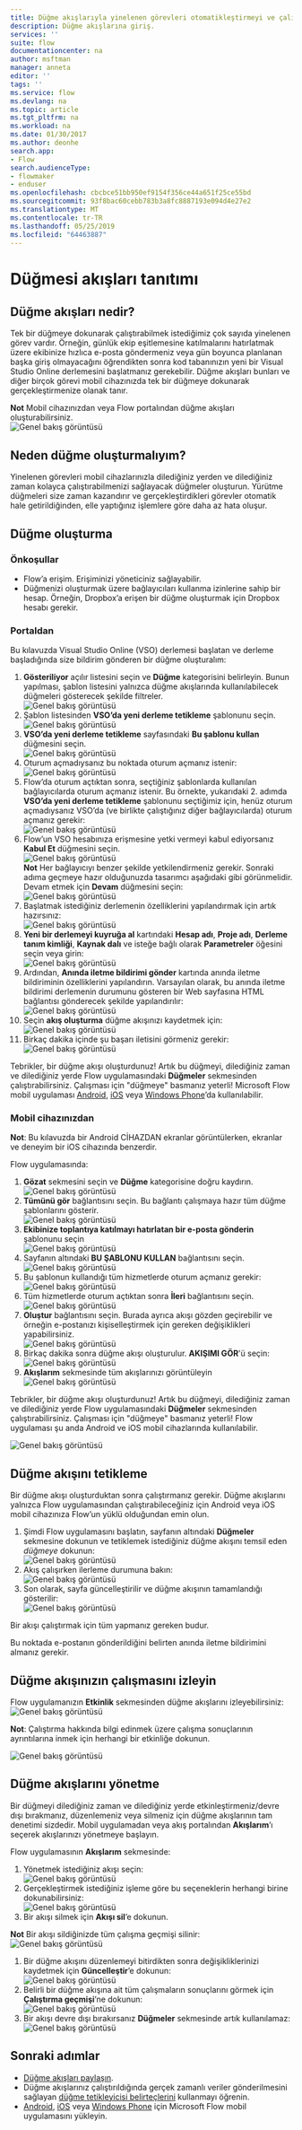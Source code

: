 ```yaml
---
title: Düğme akışlarıyla yinelenen görevleri otomatikleştirmeyi ve çalıştırmayı öğrenme | Microsoft Docs
description: Düğme akışlarına giriş.
services: ''
suite: flow
documentationcenter: na
author: msftman
manager: anneta
editor: ''
tags: ''
ms.service: flow
ms.devlang: na
ms.topic: article
ms.tgt_pltfrm: na
ms.workload: na
ms.date: 01/30/2017
ms.author: deonhe
search.app:
- Flow
search.audienceType:
- flowmaker
- enduser
ms.openlocfilehash: cbcbce51bb950ef9154f356ce44a651f25ce55bd
ms.sourcegitcommit: 93f8bac60cebb783b3a8fc8887193e094d4e27e2
ms.translationtype: MT
ms.contentlocale: tr-TR
ms.lasthandoff: 05/25/2019
ms.locfileid: "64463887"
---
```

# <a name="introducing-button-flows"></a>Düğmesi akışları tanıtımı
## <a name="what-are-button-flows"></a>Düğme akışları nedir?
Tek bir düğmeye dokunarak çalıştırabilmek istediğimiz çok sayıda yinelenen görev vardır. Örneğin, günlük ekip eşitlemesine katılmalarını hatırlatmak üzere ekibinize hızlıca e-posta göndermeniz veya gün boyunca planlanan başka giriş olmayacağını öğrendikten sonra kod tabanınızın yeni bir Visual Studio Online derlemesini başlatmanız gerekebilir. Düğme akışları bunları ve diğer birçok görevi mobil cihazınızda tek bir düğmeye dokunarak gerçekleştirmenize olanak tanır.

**Not** Mobil cihazınızdan veya Flow portalından düğme akışları oluşturabilirsiniz.  
  ![Genel bakış görüntüsü](./media/introduction-to-button-flows/buttons-montage.png)  

## <a name="why-create-buttons"></a>Neden düğme oluşturmalıyım?
Yinelenen görevleri mobil cihazlarınızla dilediğiniz yerden ve dilediğiniz zaman kolayca çalıştırabilmenizi sağlayacak düğmeler oluşturun. Yürütme düğmeleri size zaman kazandırır ve gerçekleştirdikleri görevler otomatik hale getirildiğinden, elle yaptığınız işlemlere göre daha az hata oluşur.  

## <a name="create-a-button"></a>Düğme oluşturma
### <a name="prerequisites"></a>Önkoşullar
* Flow’a erişim. Erişiminizi yöneticiniz sağlayabilir.
* Düğmenizi oluşturmak üzere bağlayıcıları kullanma izinlerine sahip bir hesap. Örneğin, Dropbox’a erişen bir düğme oluşturmak için Dropbox hesabı gerekir.

### <a name="from-the-portal"></a>Portaldan
Bu kılavuzda Visual Studio Online (VSO) derlemesi başlatan ve derleme başladığında size bildirim gönderen bir düğme oluşturalım:  

1. **Gösteriliyor** açılır listesini seçin ve **Düğme** kategorisini belirleyin. Bunun yapılması, şablon listesini yalnızca düğme akışlarında kullanılabilecek düğmeleri gösterecek şekilde filtreler.  
   ![Genel bakış görüntüsü](./media/introduction-to-button-flows/create-button-1.png)   
2. Şablon listesinden **VSO’da yeni derleme tetikleme** şablonunu seçin.  
   ![Genel bakış görüntüsü](./media/introduction-to-button-flows/create-button-2.png)  
3. **VSO’da yeni derleme tetikleme** sayfasındaki **Bu şablonu kullan** düğmesini seçin.   
   ![Genel bakış görüntüsü](./media/introduction-to-button-flows/create-button-3.png)  
4. Oturum açmadıysanız bu noktada oturum açmanız istenir:  
   ![Genel bakış görüntüsü](./media/introduction-to-button-flows/create-button-4.png)  
5. Flow’da oturum açtıktan sonra, seçtiğiniz şablonlarda kullanılan bağlayıcılarda oturum açmanız istenir. Bu örnekte, yukarıdaki 2. adımda **VSO’da yeni derleme tetikleme** şablonunu seçtiğimiz için, henüz oturum açmadıysanız VSO’da (ve birlikte çalıştığınız diğer bağlayıcılarda) oturum açmanız gerekir:  
   ![Genel bakış görüntüsü](./media/introduction-to-button-flows/create-button-pre-req-1.png)    
6. Flow’un VSO hesabınıza erişmesine yetki vermeyi kabul ediyorsanız **Kabul Et** düğmesini seçin.  
   ![Genel bakış görüntüsü](./media/introduction-to-button-flows/create-button-5.png)   
   **Not** Her bağlayıcıyı benzer şekilde yetkilendirmeniz gerekir. Sonraki adıma geçmeye hazır olduğunuzda tasarımcı aşağıdaki gibi görünmelidir. Devam etmek için **Devam** düğmesini seçin:  
   ![Genel bakış görüntüsü](./media/introduction-to-button-flows/create-button-6.png)   
7. Başlatmak istediğiniz derlemenin özelliklerini yapılandırmak için artık hazırsınız:    
   ![Genel bakış görüntüsü](./media/introduction-to-button-flows/create-button-7.png)  
8. **Yeni bir derlemeyi kuyruğa al** kartındaki **Hesap adı**, **Proje adı**, **Derleme tanım kimliği**, **Kaynak dalı** ve isteğe bağlı olarak **Parametreler** öğesini seçin veya girin:    
   ![Genel bakış görüntüsü](./media/introduction-to-button-flows/create-button-8.png)  
9. Ardından, **Anında iletme bildirimi gönder** kartında anında iletme bildiriminin özelliklerini yapılandırın. Varsayılan olarak, bu anında iletme bildirimi derlemenin durumunu gösteren bir Web sayfasına HTML bağlantısı gönderecek şekilde yapılandırılır:  
   ![Genel bakış görüntüsü](./media/introduction-to-button-flows/create-button-9.png)  
10. Seçin **akış oluşturma** düğme akışınızı kaydetmek için: ![Genel bakış görüntüsü](./media/introduction-to-button-flows/create-button-10.png)  
11. Birkaç dakika içinde şu başarı iletisini görmeniz gerekir:  
    ![Genel bakış görüntüsü](./media/introduction-to-button-flows/create-button-11.png)  

Tebrikler, bir düğme akışı oluşturdunuz! Artık bu düğmeyi, dilediğiniz zaman ve dilediğiniz yerde Flow uygulamasındaki **Düğmeler** sekmesinden çalıştırabilirsiniz. Çalışması için "düğmeye" basmanız yeterli! Microsoft Flow mobil uygulaması [Android](https://aka.ms/flowmobiledocsandroid), [iOS](https://aka.ms/flowmobiledocsios) veya [Windows Phone](https://aka.ms/flowmobilewindows)’da kullanılabilir.

### <a name="from-your-mobile-device"></a>Mobil cihazınızdan
**Not**: Bu kılavuzda bir Android CİHAZDAN ekranlar görüntülerken, ekranlar ve deneyim bir iOS cihazında benzerdir.

Flow uygulamasında:

1. **Gözat** sekmesini seçin ve **Düğme** kategorisine doğru kaydırın.  
   ![Genel bakış görüntüsü](./media/introduction-to-button-flows/create-button-from-mobile-1.png)  
2. **Tümünü gör** bağlantısını seçin. Bu bağlantı çalışmaya hazır tüm düğme şablonlarını gösterir.     
   ![Genel bakış görüntüsü](./media/introduction-to-button-flows/create-button-from-mobile-2.png)  
3. **Ekibinize toplantıya katılmayı hatırlatan bir e-posta gönderin** şablonunu seçin    
   ![Genel bakış görüntüsü](./media/introduction-to-button-flows/create-button-from-mobile-3.png)  
4. Sayfanın altındaki **BU ŞABLONU KULLAN** bağlantısını seçin.    
   ![Genel bakış görüntüsü](./media/introduction-to-button-flows/create-button-from-mobile-4.png)  
5. Bu şablonun kullandığı tüm hizmetlerde oturum açmanız gerekir:    
   ![Genel bakış görüntüsü](./media/introduction-to-button-flows/create-button-from-mobile-5.png)  
6. Tüm hizmetlerde oturum açtıktan sonra **İleri** bağlantısını seçin.      
   ![Genel bakış görüntüsü](./media/introduction-to-button-flows/create-button-from-mobile-6.png)  
7. **Oluştur** bağlantısını seçin. Burada ayrıca akışı gözden geçirebilir ve örneğin e-postanızı kişiselleştirmek için gereken değişiklikleri yapabilirsiniz.        
   ![Genel bakış görüntüsü](./media/introduction-to-button-flows/create-button-from-mobile-7.png)  
8. Birkaç dakika sonra düğme akışı oluşturulur. **AKIŞIMI GÖR**'ü seçin:   
   ![Genel bakış görüntüsü](./media/introduction-to-button-flows/create-button-from-mobile-8.png)  
9. **Akışlarım** sekmesinde tüm akışlarınızı görüntüleyin  
   ![Genel bakış görüntüsü](./media/introduction-to-button-flows/create-button-from-mobile-9.png)  

Tebrikler, bir düğme akışı oluşturdunuz! Artık bu düğmeyi, dilediğiniz zaman ve dilediğiniz yerde Flow uygulamasındaki **Düğmeler** sekmesinden çalıştırabilirsiniz. Çalışması için "düğmeye" basmanız yeterli! Flow uygulaması şu anda Android ve iOS mobil cihazlarında kullanılabilir.  

![Genel bakış görüntüsü](./media/introduction-to-button-flows/create-button-from-mobile-10.png)  

## <a name="trigger-a-button-flow"></a>Düğme akışını tetikleme
Bir düğme akışı oluşturduktan sonra çalıştırmanız gerekir. Düğme akışlarını yalnızca Flow uygulamasından çalıştırabileceğiniz için Android veya iOS mobil cihazınıza Flow’un yüklü olduğundan emin olun.  

1. Şimdi Flow uygulamasını başlatın, sayfanın altındaki **Düğmeler** sekmesine dokunun ve tetiklemek istediğiniz düğme akışını temsil eden *düğmeye* dokunun:  
   ![Genel bakış görüntüsü](./media/introduction-to-button-flows/trigger-button-1.png)   
2. Akış çalışırken ilerleme durumuna bakın:  
   ![Genel bakış görüntüsü](./media/introduction-to-button-flows/trigger-button-2.png)   
3. Son olarak, sayfa güncelleştirilir ve düğme akışının tamamlandığı gösterilir:  
   ![Genel bakış görüntüsü](./media/introduction-to-button-flows/trigger-button-3.png)   

Bir akışı çalıştırmak için tüm yapmanız gereken budur. 

Bu noktada e-postanın gönderildiğini belirten anında iletme bildirimini almanız gerekir.  

## <a name="monitor-your-button-flow-runs"></a>Düğme akışınızın çalışmasını izleyin
Flow uygulamanızın **Etkinlik** sekmesinden düğme akışlarını izleyebilirsiniz:   
![Genel bakış görüntüsü](./media/introduction-to-button-flows/create-button-from-mobile-13.png)  

**Not**: Çalıştırma hakkında bilgi edinmek üzere çalışma sonuçlarının ayrıntılarına inmek için herhangi bir etkinliğe dokunun.  

![Genel bakış görüntüsü](./media/introduction-to-button-flows/activity-details-1.png)  

## <a name="manage-button-flows"></a>Düğme akışlarını yönetme
Bir düğmeyi dilediğiniz zaman ve dilediğiniz yerde etkinleştirmeniz/devre dışı bırakmanız, düzenlemeniz veya silmeniz için düğme akışlarının tam denetimi sizdedir. Mobil uygulamadan veya akış portalından **Akışlarım**’ı seçerek akışlarınızı yönetmeye başlayın.    

Flow uygulamasının **Akışlarım** sekmesinde:

1. Yönetmek istediğiniz akışı seçin:    
   ![Genel bakış görüntüsü](./media/introduction-to-button-flows/trigger-button-4.png)   
2. Gerçekleştirmek istediğiniz işleme göre bu seçeneklerin herhangi birine dokunabilirsiniz:    
   ![Genel bakış görüntüsü](./media/introduction-to-button-flows/manage-flow-1.png)  
3. Bir akışı silmek için **Akışı sil**’e dokunun.  

**Not** Bir akışı sildiğinizde tüm çalışma geçmişi silinir:   
![Genel bakış görüntüsü](./media/introduction-to-button-flows/manage-flow-2.png)   

1. Bir düğme akışını düzenlemeyi bitirdikten sonra değişikliklerinizi kaydetmek için **Güncelleştir**’e dokunun:   
   ![Genel bakış görüntüsü](./media/introduction-to-button-flows/manage-flow-3.png)   
2. Belirli bir düğme akışına ait tüm çalışmaların sonuçlarını görmek için **Çalıştırma geçmişi**’ne dokunun:    
   ![Genel bakış görüntüsü](./media/introduction-to-button-flows/manage-flow-4.png)  
3. Bir akışı devre dışı bırakırsanız **Düğmeler** sekmesinde artık kullanılamaz:    
   ![Genel bakış görüntüsü](./media/introduction-to-button-flows/manage-flow-5.png)  

## <a name="next-steps"></a>Sonraki adımlar
* [Düğme akışları paylaşın](share-buttons.md).
* Düğme akışlarınız çalıştırıldığında gerçek zamanlı veriler gönderilmesini sağlayan [düğme tetikleyicisi belirteçlerini](introduction-to-button-trigger-tokens.md) kullanmayı öğrenin.
* [Android](https://aka.ms/flowmobiledocsandroid), [iOS](https://aka.ms/flowmobiledocsios) veya [Windows Phone](https://aka.ms/flowmobilewindows) için Microsoft Flow mobil uygulamasını yükleyin.

